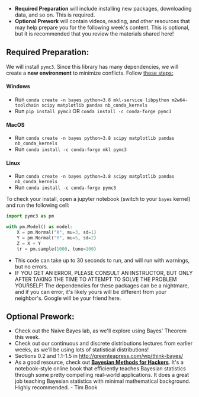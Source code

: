 - **Required Preparation** will include installing new packages, downloading data, and so on. This is required.
- **Optional Prework** will contain videos, reading, and other resources that may help prepare you for the following week's content. This is optional, but it is recommended that you review the materials shared here!

## Required Preparation:

We will install `pymc3`. Since this library has many dependencies, we will create a **new environment** to minimize conflicts. Follow [these steps:](https://github.com/pymc-devs/pymc3#Installation)


#### Windows
- Run `conda create -n bayes python=3.8 mkl-service libpython m2w64-toolchain scipy matplotlib pandas nb_conda_kernels`
- Run `pip install pymc3` OR `conda install -c conda-forge pymc3`


#### MacOS
- Run `conda create -n bayes python=3.8 scipy matplotlib pandas nb_conda_kernels`	
- Run `conda install -c conda-forge mkl pymc3`
	
#### Linux
- Run `conda create -n bayes python=3.8 scipy matplotlib pandas nb_conda_kernels`
- Run `conda install -c conda-forge pymc3`

To check your install, open a jupyter notebook (switch to your `bayes` kernel) and run the following cell:


```python
import pymc3 as pm

with pm.Model() as model:
    X = pm.Normal("X", mu=3, sd=1)
    Y = pm.Normal("Y", mu=5, sd=2)
    Z = X + Y
    tr = pm.sample(1000, tune=100)
```

- This code can take up to 30 seconds to run, and will run with warnings, but no errors.
- IF YOU GET AN ERROR, PLEASE CONSULT AN INSTRUCTOR, BUT ONLY AFTER TAKING THE TIME TO ATTEMPT TO SOLVE THE PROBLEM YOURSELF! The dependencies for these packages can be a nightmare, and if you can error, it's likely yours will be different from your neighbor's. Google will be your friend here.

## Optional Prework:

- Check out the Naive Bayes lab, as we'll explore using Bayes' Theorem this week.
- Check out our continuous and discrete distributions lectures from earlier weeks, as we’ll be using lots of statistical distributions!
- Sections 0.2 and 1.1-1.5 in http://greenteapress.com/wp/think-bayes/
- As a good resource, check out [**Bayesian Methods for Hackers**](https://camdavidsonpilon.github.io/Probabilistic-Programming-and-Bayesian-Methods-for-Hackers/). It's a notebook-style online book that efficiently teaches Bayesian statistics through some pretty compelling real-world applications. It does a great job teaching Bayesian statistics with minimal mathematical background. Highly recommended. - Tim Book
